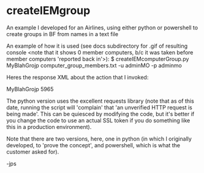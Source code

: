 # createIEMgroup
An example I developed for an Airlines, using either python or powershell to create groups in BF from names in a text file

An example of how it is used (see docs subdirectory for .gif of resulting console <note that it shows 0 member computers, 
b/c it was taken before member computers 'reported back in'>):
$ createIEMcomputerGroup.py MyBlahGrojp computer_group_members.txt -u adminMO -p adminmo

Heres the response XML about the action that I invoked:
<?xml version="1.0" encoding="UTF-8"?>
<BESAPI xmlns:xsi="http://www.w3.org/2001/XMLSchema-instance" xsi:noNamespaceSchemaLocation="BESAPI.xsd">
        <ComputerGroup Resource="https://grasskeet:52311/api/computergroup/master/5965" LastModified="Wed, 16 Sep 2015 15:47:23 +0000">
                <Name>MyBlahGrojp</Name>
                <ID>5965</ID>
        </ComputerGroup>
</BESAPI>

The python version uses the excellent requests library (note that as of this date, running the script will 'complain' 
that 'an unverified HTTP request is being made'.  This can be quiesced by modifying the code, but it's better if you
change the code to use an actual SSL token if you do something like this in a production environment).

Note that there are two versions, here, one in python (in which I originally developed, to 'prove the concept', and
powershell, which is what the customer asked for).

-jps
